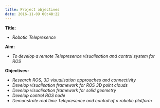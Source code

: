 ```yaml
---
title: Project objectives
date: 2016-11-09 00:48:22
---
```



**Title:**
- _Robotic Telepresence_

**Aim:**
- _To develop a remote Telepresence visualisation and control system for ROS_

**Objectives:**
- _Research ROS, 3D visualisation approaches and connectivity_
- _Develop visualisation framework for ROS 3D point clouds_
- _Develop visualisation framework for solid geometry_
- _Develop control ROS node_
- _Demonstrate real time Telepresence and control of a robotic platform_
